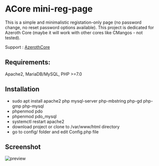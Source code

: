 # ACore mini-reg-page

This is a simple and minimalistic registation-only page (no password change, no reset password options available).
This project is dedicated for Azeroth Core (maybe it will work with other cores like CMangos - not tested).

Support : [AzerothCore](http://azerothcore.org)

## Requirements:
Apache2, MariaDB/MySQL, PHP >=7.0

## Installation

 - sudo apt install apache2 php mysql-server php-mbstring php-gd php-gmp php-mysql
 - phpenmod pdo
 - phpenmod pdo_mysql
 - systemctl restart apache2
 - download project or clone to /var/www/html directory
 - go to config/ folder and edit Config.php file

 ## Screenshot
![preview](https://raw.githubusercontent.com/nolt/acore-mini-reg-page/master/img/preview.jpg)
